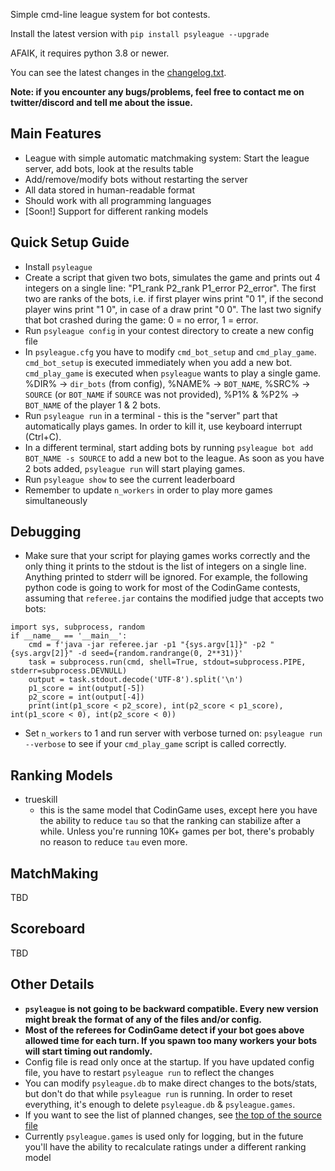 
Simple cmd-line league system for bot contests.

Install the latest version with `pip install psyleague --upgrade`

AFAIK, it requires python 3.8 or newer.

You can see the latest changes in the [changelog.txt](https://github.com/FakePsyho/psyleague/blob/main/changelog.txt). 

**Note: if you encounter any bugs/problems, feel free to contact me on twitter/discord and tell me about the issue.**

## Main Features
- League with simple automatic matchmaking system: Start the league server, add bots, look at the results table
- Add/remove/modify bots without restarting the server
- All data stored in human-readable format
- Should work with all programming languages
- [Soon!] Support for different ranking models
## Quick Setup Guide
- Install `psyleague`
- Create a script that given two bots, simulates the game and prints out 4 integers on a single line: "P1_rank P2_rank P1_error P2_error". The first two are ranks of the bots, i.e. if first player wins print "0 1", if the second player wins print "1 0", in case of a draw print "0 0". The last two signify that bot crashed during the game: 0 = no error, 1 = error.
- Run `psyleague config` in your contest directory to create a new config file
- In `psyleague.cfg` you have to modify `cmd_bot_setup` and `cmd_play_game`. `cmd_bot_setup` is executed immediately when you add a new bot. `cmd_play_game` is executed when `psyleague` wants to play a single game. %DIR% -> `dir_bots` (from config), %NAME% -> `BOT_NAME`, %SRC% -> `SOURCE` (or `BOT_NAME` if `SOURCE` was not provided), %P1% & %P2% -> `BOT_NAME` of the player 1 & 2 bots.
- Run `psyleague run` in a terminal - this is the "server" part that automatically plays games. In order to kill it, use keyboard interrupt (Ctrl+C).
- In a different terminal, start adding bots by running `psyleague bot add BOT_NAME -s SOURCE` to add a new bot to the league. As soon as you have 2 bots added, `psyleague run` will start playing games.
- Run `psyleague show` to see the current leaderboard
- Remember to update `n_workers` in order to play more games simultaneously 

## Debugging
- Make sure that your script for playing games works correctly and the only thing it prints to the stdout is the list of integers on a single line. Anything printed to stderr will be ignored. For example, the following python code is going to work for most of the CodinGame contests, assuming that `referee.jar` contains the modified judge that accepts two bots:
```
import sys, subprocess, random
if __name__ == '__main__':
    cmd = f'java -jar referee.jar -p1 "{sys.argv[1]}" -p2 "{sys.argv[2]}" -d seed={random.randrange(0, 2**31)}'
    task = subprocess.run(cmd, shell=True, stdout=subprocess.PIPE, stderr=subprocess.DEVNULL)
    output = task.stdout.decode('UTF-8').split('\n')
    p1_score = int(output[-5])
    p2_score = int(output[-4])
    print(int(p1_score < p2_score), int(p2_score < p1_score), int(p1_score < 0), int(p2_score < 0))
```
- Set `n_workers` to 1 and run server with verbose turned on: `psyleague run --verbose` to see if your `cmd_play_game` script is called correctly. 
        
## Ranking Models
- trueskill
	-  this is the same model that CodinGame uses, except here you have the ability to reduce `tau` so that the ranking can stabilize after a while. Unless you're running 10K+ games per bot, there's probably no reason to reduce `tau` even more. 
## MatchMaking
TBD
## Scoreboard
TBD
## Other Details
- **`psyleague` is not going to be backward compatible. Every new version might break the format of any of the files and/or config.**
- **Most of the referees for CodinGame detect if your bot goes above allowed time for each turn. If you spawn too many workers your bots will start timing out randomly.**
- Config file is read only once at the startup. If you have updated config file, you have to restart `psyleague run` to reflect the changes
- You can modify `psyleague.db` to make direct changes to the bots/stats, but don't do that while `psyleague run` is running. In order to reset everything, it's enough to delete `psyleague.db` & `psyleague.games`.
- If you want to see the list of planned changes, see [the top of the source file](https://github.com/FakePsyho/psyleague/blob/main/psyleague/psyleague.py)
- Currently `psyleague.games` is used only for logging, but in the future you'll have the ability to recalculate ratings under a different ranking model

